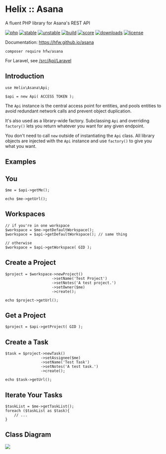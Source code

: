 Helix :: Asana
=========

A fluent PHP library for Asana's REST API

[![php](https://img.shields.io/badge/PHP-~8.1-666999)](https://www.php.net)
[![stable](https://poser.pugx.org/hfw/asana/v)](https://packagist.org/packages/hfw/asana)
[![unstable](https://poser.pugx.org/hfw/asana/v/unstable)](https://packagist.org/packages/hfw/asana)
[![build](https://scrutinizer-ci.com/g/hfw/asana/badges/build.png?b=master)](https://scrutinizer-ci.com/g/hfw/asana)
[![score](https://scrutinizer-ci.com/g/hfw/asana/badges/quality-score.png?b=master)](https://scrutinizer-ci.com/g/hfw/asana)
[![downloads](https://poser.pugx.org/hfw/asana/downloads)](https://packagist.org/packages/hfw/asana)
[![license](https://poser.pugx.org/hfw/asana/license)](LICENSE.txt)

Documentation: https://hfw.github.io/asana

```
composer require hfw/asana
```

For Laravel, see [/src/Api/Laravel](src/Api/Laravel)

Introduction
------------

```
use Helix\Asana\Api;

$api = new Api( ACCESS TOKEN );
```

The `Api` instance is the central access point for entities, and pools entities to avoid redundant network calls and prevent object duplication.

It's also used as a library-wide factory. Subclassing `Api` and overriding `factory()` lets you return whatever you want for any given endpoint.

You don't need to call `new` outside of instantiating the `Api` class.
All library objects are injected with the `Api` instance and use `factory()` to give you what you want.

Examples
--------

You
---

```
$me = $api->getMe();

echo $me->getUrl();
```

Workspaces
--------------

```
// if you're in one workspace
$workspace = $me->getDefaultWorkspace();
$workspace = $api->getDefaultWorkspace(); // same thing

// otherwise
$workspace = $api->getWorkspace( GID );
```

Create a Project
----------------

```
$project = $workspace->newProject()
                     ->setName('Test Project')
                     ->setNotes('A test project.')
                     ->setOwner($me)
                     ->create();

echo $project->getUrl();
```

Get a Project
-------------

```
$project = $api->getProject( GID );
```

Create a Task
-------------

```
$task = $project->newTask()
                ->setAssignee($me)
                ->setName('Test Task')
                ->setNotes('A test task.')
                ->create();

echo $task->getUrl();
```

Iterate Your Tasks
------------------
```
$taskList = $me->getTaskList();
foreach ($taskList as $task){
    // ...
}
```

Class Diagram
-------------
[![](https://hfw.github.io/asana/classes.png)](https://hfw.github.io/asana/inherits.html)
